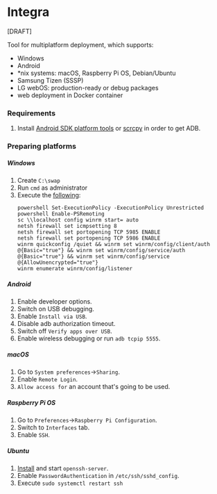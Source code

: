 # Integra
[DRAFT]

Tool for multiplatform deployment, which supports:
- Windows
- Android
- *nix systems: macOS, Raspberry Pi OS, Debian/Ubuntu
- Samsung Tizen (SSSP)
- LG webOS: production-ready or debug packages
- web deployment in Docker container


### Requirements

1. Install [Android SDK platform tools](https://developer.android.com/tools/releases/platform-tools) or [scrcpy](https://github.com/Genymobile/scrcpy) in order to get ADB.


### Preparing platforms

##### Windows

1. Create ``C:\swap``
2. Run ``cmd`` as administrator
3. Execute the [following](https://ru.stackoverflow.com/questions/949887/%d0%91%d1%8b%d1%81%d1%82%d1%80%d0%be%d0%b5-%d1%80%d0%b0%d0%b7%d0%b2%d0%b5%d1%80%d1%82%d1%8b%d0%b2%d0%b0%d0%bd%d0%b8%d0%b5-ansible-%d0%bd%d0%b0-windows-%d1%85%d0%be%d1%81%d1%82%d0%b0%d1%85/949971#949971):
   ```
   powershell Set-ExecutionPolicy -ExecutionPolicy Unrestricted
   powershell Enable-PSRemoting
   sc \\localhost config winrm start= auto
   netsh firewall set icmpsetting 8
   netsh firewall set portopening TCP 5985 ENABLE
   netsh firewall set portopening TCP 5986 ENABLE
   winrm quickconfig /quiet && winrm set winrm/config/client/auth @{Basic="true"} && winrm set winrm/config/service/auth @{Basic="true"} && winrm set winrm/config/service @{AllowUnencrypted="true"}
   winrm enumerate winrm/config/listener
   ```
   
##### Android

1. Enable developer options.
2. Switch on USB debugging.
3. Enable ``Install via USB``.
4. Disable adb authorization timeout.
5. Switch off ```Verify apps over USB```.
6. Enable wireless debugging or run ``adb tcpip 5555``.

##### macOS

1. Go to ``System preferences``->``Sharing``.
2. Enable ``Remote Login``.
3. ``Allow access for`` an account that's going to be used.

##### Raspberry Pi OS

1. Go to ``Preferences``->``Raspberry Pi Configuration``.
2. Switch to ``Interfaces`` tab.
3. Enable ``SSH``.

##### Ubuntu

1. [Install](https://ubuntu.com/server/docs/service-openssh) and start ``openssh-server``.
2. Enable ``PasswordAuthentication`` in ``/etc/ssh/sshd_config``.
3. Execute ``sudo systemctl restart ssh``
